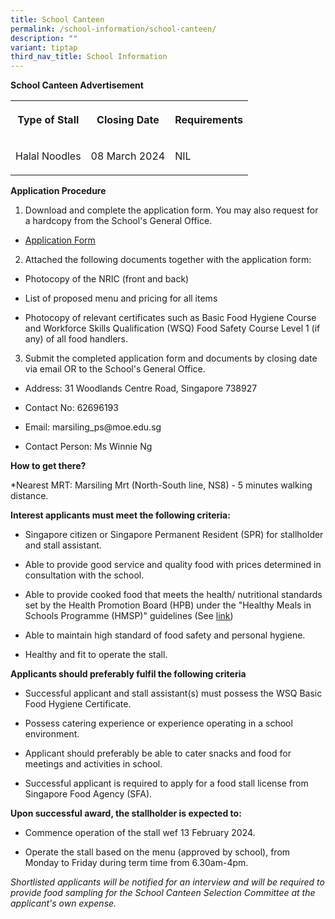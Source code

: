 ```yaml
---
title: School Canteen
permalink: /school-information/school-canteen/
description: ""
variant: tiptap
third_nav_title: School Information
---
```

<p><strong>School Canteen Advertisement</strong></p><table><tbody><tr><th rowspan="1" colspan="1"><p>Type of Stall</p></th><th rowspan="1" colspan="1"><p>Closing Date</p></th><th rowspan="1" colspan="1"><p>Requirements</p></th></tr><tr><td rowspan="1" colspan="1"><p>Halal Noodles</p></td><td rowspan="1" colspan="1"><p>08 March 2024</p></td><td rowspan="1" colspan="1"><p>NIL</p></td></tr></tbody></table><p><strong>Application Procedure</strong></p><ol data-tight="true" class="tight"><li><p>Download and complete the application form. You may also request for a hardcopy from the School's General Office.</p></li></ol><ul data-tight="true" class="tight"><li><p><a href="/files/Application_Form_for_canteen.pdf" rel="noopener noreferrer nofollow" target="_blank">Application Form</a></p></li></ul><ol start="2" data-tight="true" class="tight"><li><p>Attached the following documents together with the application form:</p></li></ol><ul data-tight="true" class="tight"><li><p>Photocopy of the NRIC (front and back)</p></li><li><p>List of proposed menu and pricing for all items</p></li><li><p>Photocopy of relevant certificates such as Basic Food Hygiene Course and Workforce Skills Qualification (WSQ) Food Safety Course Level 1 (if any) of all food handlers.</p></li></ul><ol start="3" data-tight="true" class="tight"><li><p>Submit the completed application form and documents by closing date via email OR to the School's General Office.</p></li></ol><ul data-tight="true" class="tight"><li><p>Address: 31 Woodlands Centre Road, Singapore 738927</p></li><li><p>Contact No: 62696193</p></li><li><p>Email: marsiling_ps@moe.edu.sg</p></li><li><p>Contact Person: Ms Winnie Ng</p></li></ul><p><strong>How to get there?</strong></p><p>*Nearest MRT: Marsiling Mrt (North-South line, NS8) - 5 minutes walking distance.</p><p><strong>Interest applicants must meet the following criteria:</strong></p><ul data-tight="true" class="tight"><li><p>Singapore citizen or Singapore Permanent Resident (SPR) for stallholder and stall assistant.</p></li><li><p>Able to provide good service and quality food with prices determined in consultation with the school.</p></li><li><p>Able to provide cooked food that meets the health/ nutritional standards set by the Health Promotion Board (HPB) under the "Healthy Meals in Schools Programme (HMSP)" guidelines (See <a href="https://www.hpb.gov.sg/schools/school-programmes/healthy-meals-in-schools-programme" rel="noopener noreferrer nofollow" target="_blank">link</a>)</p></li><li><p>Able to maintain high standard of food safety and personal hygiene.</p></li><li><p>Healthy and fit to operate the stall.</p></li></ul><p><strong>Applicants should preferably fulfil the following criteria</strong></p><ul data-tight="true" class="tight"><li><p>Successful applicant and stall assistant(s) must possess the WSQ Basic Food Hygiene Certificate.</p></li><li><p>Possess catering experience or experience operating in a school environment.</p></li><li><p>Applicant should preferably be able to cater snacks and food for meetings and activities in school.</p></li><li><p>Successful applicant is required to apply for a food stall license from Singapore Food Agency (SFA).</p></li></ul><p><strong>Upon successful award, the stallholder is expected to:</strong></p><ul data-tight="true" class="tight"><li><p>Commence operation of the stall wef 13 February 2024.</p></li><li><p>Operate the stall based on the menu (approved by school), from Monday to Friday during term time from 6.30am-4pm.</p></li></ul><p><em>Shortlisted applicants will be notified for an interview and will be required to provide food sampling for the School Canteen Selection Committee at the applicant's own expense.</em></p>